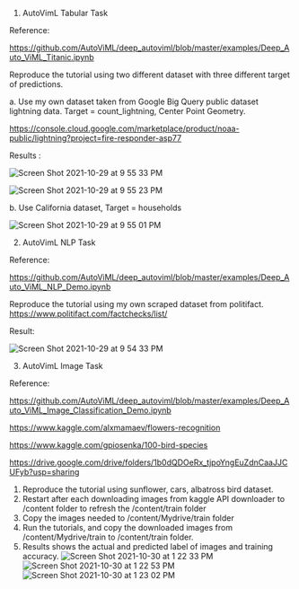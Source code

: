1. AutoVimL Tabular Task

Reference:

https://github.com/AutoViML/deep_autoviml/blob/master/examples/Deep_Auto_ViML_Titanic.ipynb

Reproduce the tutorial using two different dataset with three different target of predictions.

a. Use my own dataset taken from Google Big Query public dataset lightning data. Target = count_lightning, Center Point Geometry.

https://console.cloud.google.com/marketplace/product/noaa-public/lightning?project=fire-responder-asp77

Results :

![Screen Shot 2021-10-29 at 9 55 33 PM](https://user-images.githubusercontent.com/62075076/139520857-24b8a6cc-f621-487e-b7d5-985ac24c99b9.png)

![Screen Shot 2021-10-29 at 9 55 23 PM](https://user-images.githubusercontent.com/62075076/139520774-39d59a68-cb76-4fa8-a507-18f2ffa03dfc.png)

b. Use California dataset, Target = households

![Screen Shot 2021-10-29 at 9 55 01 PM](https://user-images.githubusercontent.com/62075076/139520834-d3553082-d1ca-4fbc-930d-e09cd675c37f.png)

2. AutoVimL NLP Task

Reference:

https://github.com/AutoViML/deep_autoviml/blob/master/examples/Deep_Auto_ViML_NLP_Demo.ipynb

Reproduce the tutorial using my own scraped dataset from politifact. https://www.politifact.com/factchecks/list/

Result:

![Screen Shot 2021-10-29 at 9 54 33 PM](https://user-images.githubusercontent.com/62075076/139520790-b6fccf02-1ebf-40c6-9422-079c7e231882.png)


3. AutoVimL Image Task

Reference:

https://github.com/AutoViML/deep_autoviml/blob/master/examples/Deep_Auto_ViML_Image_Classification_Demo.ipynb

https://www.kaggle.com/alxmamaev/flowers-recognition

https://www.kaggle.com/gpiosenka/100-bird-species

https://drive.google.com/drive/folders/1b0dQDOeRx_tjpoYngEuZdnCaaJJCUFyb?usp=sharing


1. Reproduce the tutorial using  sunflower, cars, albatross bird dataset.
2. Restart after each downloading images from kaggle API downloader to /content folder to refresh the /content/train folder
3. Copy the images needed to /content/Mydrive/train folder
4. Run the tutorials, and copy the downloaded images from /content/Mydrive/train to /content/train folder.  
5. Results shows the actual and predicted label of images and training accuracy.
![Screen Shot 2021-10-30 at 1 22 33 PM](https://user-images.githubusercontent.com/62075076/139557440-3df2650e-81d3-4ce6-a5f0-de5841de1e85.png)
![Screen Shot 2021-10-30 at 1 22 53 PM](https://user-images.githubusercontent.com/62075076/139557445-c7890245-6fed-41b4-b0f3-8ab86194738b.png)
![Screen Shot 2021-10-30 at 1 23 02 PM](https://user-images.githubusercontent.com/62075076/139557453-45dda327-48c2-46b9-b1f2-22e81369c18d.png)
